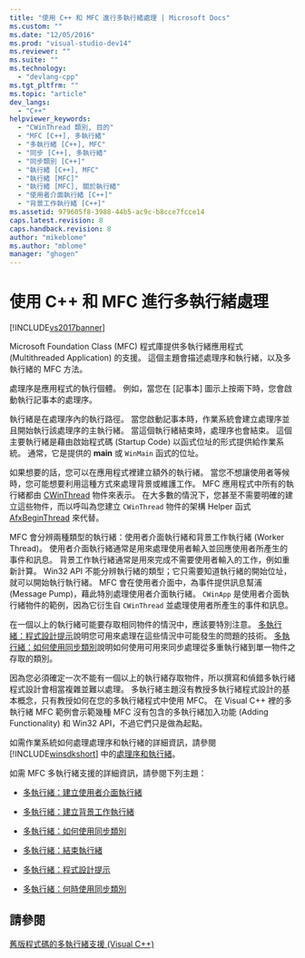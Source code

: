 ```yaml
---
title: "使用 C++ 和 MFC 進行多執行緒處理 | Microsoft Docs"
ms.custom: ""
ms.date: "12/05/2016"
ms.prod: "visual-studio-dev14"
ms.reviewer: ""
ms.suite: ""
ms.technology: 
  - "devlang-cpp"
ms.tgt_pltfrm: ""
ms.topic: "article"
dev_langs: 
  - "C++"
helpviewer_keywords: 
  - "CWinThread 類別, 目的"
  - "MFC [C++], 多執行緒"
  - "多執行緒 [C++], MFC"
  - "同步 [C++], 多執行緒"
  - "同步類別 [C++]"
  - "執行緒 [C++], MFC"
  - "執行緒 [MFC]"
  - "執行緒 [MFC], 關於執行緒"
  - "使用者介面執行緒 [C++]"
  - "背景工作執行緒 [C++]"
ms.assetid: 979605f8-3988-44b5-ac9c-b8cce7fcce14
caps.latest.revision: 8
caps.handback.revision: 8
author: "mikeblome"
ms.author: "mblome"
manager: "ghogen"
---
```

# 使用 C++ 和 MFC 進行多執行緒處理
[!INCLUDE[vs2017banner](../assembler/inline/includes/vs2017banner.md)]

Microsoft Foundation Class \(MFC\) 程式庫提供多執行緒應用程式 \(Multithreaded Application\) 的支援。  這個主題會描述處理序和執行緒，以及多執行緒的 MFC 方法。  
  
 處理序是應用程式的執行個體。  例如，當您在 \[記事本\] 圖示上按兩下時，您會啟動執行記事本的處理序。  
  
 執行緒是在處理序內的執行路徑。  當您啟動記事本時，作業系統會建立處理序並且開始執行該處理序的主執行緒。  當這個執行緒結束時，處理序也會結束。  這個主要執行緒是藉由啟始程式碼 \(Startup Code\) 以函式位址的形式提供給作業系統。  通常，它是提供的 **main** 或 `WinMain` 函式的位址。  
  
 如果想要的話，您可以在應用程式裡建立額外的執行緒。  當您不想讓使用者等候時，您可能想要利用這種方式來處理背景或維護工作。  MFC 應用程式中所有的執行緒都由 [CWinThread](../mfc/reference/cwinthread-class.md) 物件來表示。  在大多數的情況下，您甚至不需要明確的建立這些物件，而以呼叫為您建立 `CWinThread` 物件的架構 Helper 函式 [AfxBeginThread](../Topic/AfxBeginThread.md) 來代替。  
  
 MFC 會分辨兩種類型的執行緒：使用者介面執行緒和背景工作執行緒 \(Worker Thread\)。  使用者介面執行緒通常是用來處理使用者輸入並回應使用者所產生的事件和訊息。  背景工作執行緒通常是用來完成不需要使用者輸入的工作，例如重新計算。  Win32 API 不能分辨執行緒的類型；它只需要知道執行緒的開始位址，就可以開始執行執行緒。  MFC 會在使用者介面中，為事件提供訊息幫浦 \(Message Pump\)，藉此特別處理使用者介面執行緒。  `CWinApp` 是使用者介面執行緒物件的範例，因為它衍生自 `CWinThread` 並處理使用者所產生的事件和訊息。  
  
 在一個以上的執行緒可能要存取相同物件的情況中，應該要特別注意。  [多執行緒：程式設計提示](../parallel/multithreading-programming-tips.md)說明您可用來處理在這些情況中可能發生的問題的技術。  [多執行緒：如何使用同步類別](../parallel/multithreading-how-to-use-the-synchronization-classes.md)說明如何使用可用來同步處理從多重執行緒到單一物件之存取的類別。  
  
 因為您必須確定一次不能有一個以上的執行緒存取物件，所以撰寫和偵錯多執行緒程式設計會相當複雜並難以處理。  多執行緒主題沒有教授多執行緒程式設計的基本概念，只有教授如何在您的多執行緒程式中使用 MFC。  在 Visual C\+\+ 裡的多執行緒 MFC 範例會示範幾種 MFC 沒有包含的多執行緒加入功能 \(Adding Functionality\) 和 Win32 API，不過它們只是做為起點。  
  
 如需作業系統如何處理處理序和執行緒的詳細資訊，請參閱 [!INCLUDE[winsdkshort](../atl/reference/includes/winsdkshort_md.md)] 中的[處理序和執行緒](http://msdn.microsoft.com/library/windows/desktop/ms684841)。  
  
 如需 MFC 多執行緒支援的詳細資訊，請參閱下列主題：  
  
-   [多執行緒：建立使用者介面執行緒](../parallel/multithreading-creating-user-interface-threads.md)  
  
-   [多執行緒：建立背景工作執行緒](../parallel/multithreading-creating-worker-threads.md)  
  
-   [多執行緒：如何使用同步類別](../parallel/multithreading-how-to-use-the-synchronization-classes.md)  
  
-   [多執行緒：結束執行緒](../parallel/multithreading-terminating-threads.md)  
  
-   [多執行緒：程式設計提示](../parallel/multithreading-programming-tips.md)  
  
-   [多執行緒：何時使用同步類別](../parallel/multithreading-when-to-use-the-synchronization-classes.md)  
  
## 請參閱  
 [舊版程式碼的多執行緒支援 \(Visual C\+\+\)](../parallel/multithreading-support-for-older-code-visual-cpp.md)